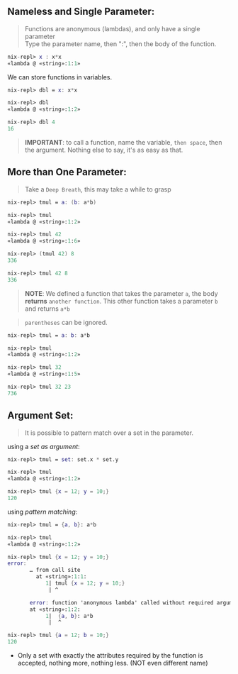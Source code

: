 ## Nameless and Single Parameter:

> Functions are anonymous (lambdas), and only have a single parameter<br>
> Type the parameter name, then ":", then the body of the function.

```nix
nix-repl> x : x*x
«lambda @ «string»:1:1»
```

We can store functions in variables.

```nix
nix-repl> dbl = x: x*x

nix-repl> dbl
«lambda @ «string»:1:2»

nix-repl> dbl 4
16
```

> **IMPORTANT**: to call a function, name the variable, `then space`, then the argument. Nothing else to say, it's as easy as that.

## More than One Parameter:

> Take a `Deep Breath`, this may take a while to grasp

```nix
nix-repl> tmul = a: (b: a*b)

nix-repl> tmul
«lambda @ «string»:1:2»

nix-repl> tmul 42
«lambda @ «string»:1:6»

nix-repl> (tmul 42) 8
336

nix-repl> tmul 42 8
336
```
> **NOTE**: We defined a function that takes the parameter `a`, the body **returns** `another function`. This other function takes a parameter `b` and returns `a*b`

> `parentheses` can be ignored.

```nix
nix-repl> tmul = a: b: a*b

nix-repl> tmul
«lambda @ «string»:1:2»

nix-repl> tmul 32
«lambda @ «string»:1:5»

nix-repl> tmul 32 23
736
```

## Argument Set:

> It is possible to pattern match over a set in the parameter.

using a *set as argument*:
```nix
nix-repl> tmul = set: set.x * set.y

nix-repl> tmul
«lambda @ «string»:1:2»

nix-repl> tmul {x = 12; y = 10;}
120
```

using *pattern matching*:
```nix
nix-repl> tmul = {a, b}: a*b

nix-repl> tmul
«lambda @ «string»:1:2»

nix-repl> tmul {x = 12; y = 10;}
error:
       … from call site
         at «string»:1:1:
            1| tmul {x = 12; y = 10;}
             | ^

       error: function 'anonymous lambda' called without required argument 'a'
       at «string»:1:2:
            1|  {a, b}: a*b
             |  ^

nix-repl> tmul {a = 12; b = 10;}
120
```
* Only a set with exactly the attributes required by the function is accepted, nothing more, nothing less. (NOT even different name)